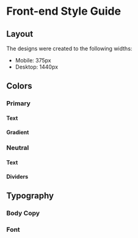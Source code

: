 # Front-end Style Guide

## Layout

The designs were created to the following widths:

- Mobile: 375px
- Desktop: 1440px

## Colors

### Primary

#### Text

#### Gradient

### Neutral

#### Text


#### Dividers

## Typography

### Body Copy

### Font
